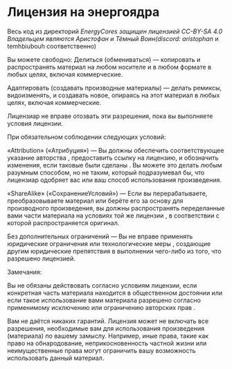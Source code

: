 # Лицензия на энергоядра
Весь код из директорий _EnergyCores защищен лицензией CC-BY-SA 4.0 Владельцем являются Аристофан и Тёмный Воин(discord: aristophan_ и temhbiubouh соответственно)

Вы можете свободно: Делиться (обмениваться) — копировать и распространять материал на любом носителе и в любом формате в любых целях, включая коммерческие.

Адаптировать (создавать производные материалы) — делать ремиксы, видоизменять, и создавать новое, опираясь на этот материал в любых целях, включая коммерческие.

Лицензиар не вправе отозвать эти разрешения, пока вы выполняете условия лицензии.

При обязательном соблюдении следующих условий:

«Attribution» («Атрибуция») — Вы должны обеспечить соответствующее указание авторства , предоставить ссылку на лицензию, и обозначить изменения, если таковые были сделаны . Вы можете это делать любым разумным способом, но не таким, который подразумевал бы, что лицензиар одобряет вас или ваш способ использования произведения.

«ShareAlike» («СохранениеУсловий») — Если вы перерабатываете, преобразовываете материал или берёте его за основу для производного произведения, вы должны распространять переделанные вами части материала на условиях той же лицензии , в соответствии с которой распространяется оригинал.

Без дополнительных ограничений — Вы не вправе применять юридические ограничения или технологические меры , создающие другим юридические препятствия в выполнении чего-либо из того, что разрешено лицензией.

Замечания:

Вы не обязаны действовать согласно условиям лицензии, если конкретная часть материала находится в общественном достоянии или если такое использование вами материала разрешено согласно применимому исключению или ограничению авторских прав .

Вам не даётся никаких гарантий. Лицензия может не включать все разрешения, необходимые вам для использования произведения (материала) по вашему замыслу. Например, иные права, такие как право на обнародование, неприкосновенность частной жизни или неимущественные права могут ограничить вашу возможность использовать данный материал.

